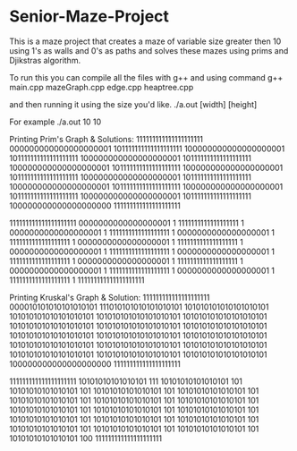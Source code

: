 # Senior-Maze-Project
This is a maze project that creates a maze of variable size greater then 10 using 1's as walls and 0's as paths and solves these mazes using prims and Djikstras algorithm.

To run this you can compile all the files with g++ and using command
 g++ main.cpp mazeGraph.cpp edge.cpp heaptree.cpp

and then running it using the size you'd like.
./a.out [width] [height]

For example 
./a.out 10 10

Printing Prim's Graph & Solutions:
111111111111111111111
000000000000000000001
101111111111111111111
100000000000000000001
101111111111111111111
100000000000000000001
101111111111111111111
100000000000000000001
101111111111111111111
100000000000000000001
101111111111111111111
100000000000000000001
101111111111111111111
100000000000000000001
101111111111111111111
100000000000000000001
101111111111111111111
100000000000000000001
101111111111111111111
100000000000000000000
111111111111111111111

111111111111111111111
  0000000000000000001
1 1111111111111111111
1 0000000000000000001
1 1111111111111111111
1 0000000000000000001
1 1111111111111111111
1 0000000000000000001
1 1111111111111111111
1 0000000000000000001
1 1111111111111111111
1 0000000000000000001
1 1111111111111111111
1 0000000000000000001
1 1111111111111111111
1 0000000000000000001
1 1111111111111111111
1 0000000000000000001
1 1111111111111111111
1
111111111111111111111

Printing Kruskal's Graph & Solution:
111111111111111111111
000010101010101010101
111010101010101010101
101010101010101010101
101010101010101010101
101010101010101010101
101010101010101010101
101010101010101010101
101010101010101010101
101010101010101010101
101010101010101010101
101010101010101010101
101010101010101010101
101010101010101010101
101010101010101010101
101010101010101010101
101010101010101010101
101010101010101010101
101010101010101010101
100000000000000000000
111111111111111111111

111111111111111111111
    10101010101010101
111 10101010101010101
101 10101010101010101
101 10101010101010101
101 10101010101010101
101 10101010101010101
101 10101010101010101
101 10101010101010101
101 10101010101010101
101 10101010101010101
101 10101010101010101
101 10101010101010101
101 10101010101010101
101 10101010101010101
101 10101010101010101
101 10101010101010101
101 10101010101010101
101 10101010101010101
100
111111111111111111111
